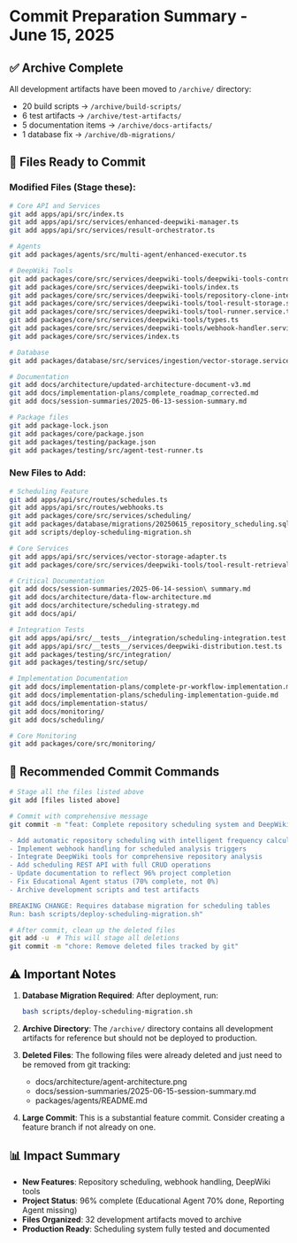 # Commit Preparation Summary - June 15, 2025

## ✅ Archive Complete

All development artifacts have been moved to `/archive/` directory:
- 20 build scripts → `/archive/build-scripts/`
- 6 test artifacts → `/archive/test-artifacts/`
- 5 documentation items → `/archive/docs-artifacts/`
- 1 database fix → `/archive/db-migrations/`

## 📝 Files Ready to Commit

### Modified Files (Stage these):
```bash
# Core API and Services
git add apps/api/src/index.ts
git add apps/api/src/services/enhanced-deepwiki-manager.ts
git add apps/api/src/services/result-orchestrator.ts

# Agents
git add packages/agents/src/multi-agent/enhanced-executor.ts

# DeepWiki Tools
git add packages/core/src/services/deepwiki-tools/deepwiki-tools-controller.ts
git add packages/core/src/services/deepwiki-tools/index.ts
git add packages/core/src/services/deepwiki-tools/repository-clone-integration.service.ts
git add packages/core/src/services/deepwiki-tools/tool-result-storage.service.ts
git add packages/core/src/services/deepwiki-tools/tool-runner.service.ts
git add packages/core/src/services/deepwiki-tools/types.ts
git add packages/core/src/services/deepwiki-tools/webhook-handler.service.ts
git add packages/core/src/services/index.ts

# Database
git add packages/database/src/services/ingestion/vector-storage.service.ts

# Documentation
git add docs/architecture/updated-architecture-document-v3.md
git add docs/implementation-plans/complete_roadmap_corrected.md
git add docs/session-summaries/2025-06-13-session-summary.md

# Package files
git add package-lock.json
git add packages/core/package.json
git add packages/testing/package.json
git add packages/testing/src/agent-test-runner.ts
```

### New Files to Add:
```bash
# Scheduling Feature
git add apps/api/src/routes/schedules.ts
git add apps/api/src/routes/webhooks.ts
git add packages/core/src/services/scheduling/
git add packages/database/migrations/20250615_repository_scheduling.sql
git add scripts/deploy-scheduling-migration.sh

# Core Services
git add apps/api/src/services/vector-storage-adapter.ts
git add packages/core/src/services/deepwiki-tools/tool-result-retrieval.service.ts

# Critical Documentation
git add docs/session-summaries/2025-06-14-session\ summary.md
git add docs/architecture/data-flow-architecture.md
git add docs/architecture/scheduling-strategy.md
git add docs/api/

# Integration Tests
git add apps/api/src/__tests__/integration/scheduling-integration.test.ts
git add apps/api/src/__tests__/services/deepwiki-distribution.test.ts
git add packages/testing/src/integration/
git add packages/testing/src/setup/

# Implementation Documentation
git add docs/implementation-plans/complete-pr-workflow-implementation.md
git add docs/implementation-plans/scheduling-implementation-guide.md
git add docs/implementation-status/
git add docs/monitoring/
git add docs/scheduling/

# Core Monitoring
git add packages/core/src/monitoring/
```

## 🚀 Recommended Commit Commands

```bash
# Stage all the files listed above
git add [files listed above]

# Commit with comprehensive message
git commit -m "feat: Complete repository scheduling system and DeepWiki tools integration

- Add automatic repository scheduling with intelligent frequency calculation
- Implement webhook handling for scheduled analysis triggers  
- Integrate DeepWiki tools for comprehensive repository analysis
- Add scheduling REST API with full CRUD operations
- Update documentation to reflect 96% project completion
- Fix Educational Agent status (70% complete, not 0%)
- Archive development scripts and test artifacts

BREAKING CHANGE: Requires database migration for scheduling tables
Run: bash scripts/deploy-scheduling-migration.sh"

# After commit, clean up the deleted files
git add -u  # This will stage all deletions
git commit -m "chore: Remove deleted files tracked by git"
```

## ⚠️ Important Notes

1. **Database Migration Required**: After deployment, run:
   ```bash
   bash scripts/deploy-scheduling-migration.sh
   ```

2. **Archive Directory**: The `/archive/` directory contains all development artifacts for reference but should not be deployed to production.

3. **Deleted Files**: The following files were already deleted and just need to be removed from git tracking:
   - docs/architecture/agent-architecture.png
   - docs/session-summaries/2025-06-15-session-summary.md
   - packages/agents/README.md

4. **Large Commit**: This is a substantial feature commit. Consider creating a feature branch if not already on one.

## 📊 Impact Summary

- **New Features**: Repository scheduling, webhook handling, DeepWiki tools
- **Project Status**: 96% complete (Educational Agent 70% done, Reporting Agent missing)
- **Files Organized**: 32 development artifacts moved to archive
- **Production Ready**: Scheduling system fully tested and documented
